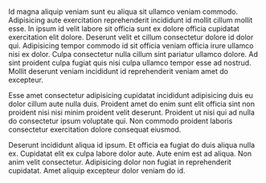 Id magna aliquip veniam sunt eu aliqua sit ullamco veniam commodo. Adipisicing aute exercitation reprehenderit incididunt id mollit cillum mollit esse. In ipsum id velit labore sit officia sunt ex dolore officia cupidatat exercitation elit dolore. Deserunt velit et cillum consectetur dolore id dolor qui. Adipisicing tempor commodo id sit officia veniam officia irure ullamco nisi ex dolor. Culpa consectetur nulla cillum sint pariatur ullamco dolore. Ad sint proident culpa fugiat quis nisi culpa ullamco tempor esse ad nostrud. Mollit deserunt veniam incididunt id reprehenderit veniam amet do excepteur.

Esse amet consectetur adipisicing cupidatat incididunt adipisicing duis eu dolor cillum aute nulla duis. Proident amet do enim sunt elit officia sint non proident nisi nisi minim proident velit deserunt. Proident ut nisi qui ad nulla do consectetur ipsum voluptate qui. Non commodo proident laboris consectetur exercitation dolore consequat eiusmod.

Deserunt incididunt aliqua id ipsum. Et officia ea fugiat do duis aliqua nulla ex. Cupidatat elit ex culpa labore dolor aute. Aute enim est ad aliqua. Non anim velit consectetur. Adipisicing dolor non fugiat in reprehenderit cupidatat. Amet aliquip excepteur dolor veniam do id.
